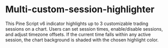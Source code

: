 # Multi-custom-session-highlighter
This Pine Script v6 indicator highlights up to 3 customizable trading sessions on a chart. Users can set session times, enable/disable sessions, and adjust timezone offsets. If the current time falls within any active session, the chart background is shaded with the chosen highlight color.
